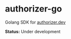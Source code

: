 # authorizer-go

Golang SDK for [authorizer.dev](https://authorizer.dev)

**Status:** Under development
